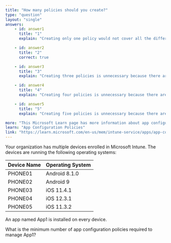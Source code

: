 ```yaml
---
title: "How many policies should you create?"
type: "question"
layout: "single"
answers:
    - id: answer1
      title: "1"
      explain: "Creating only one policy would not cover all the different operating systems your devices are running."

    - id: answer2
      title: "2"
      correct: true

    - id: answer3
      title: "3"
      explain: "Creating three policies is unnecessary because there are only two distinct operating systems that your devices are running."

    - id: answer4
      title: "4"
      explain: "Creating four policies is unnecessary because there are only two distinct operating systems that your devices are running."

    - id: answer5
      title: "5"
      explain: "Creating five policies is unnecessary because there are only two distinct operating systems that your devices are running."

more: "This Microsoft Learn page has more information about app configuration policies."
learn: "App Configuration Policies"
link: "https://learn.microsoft.com/en-us/mem/intune-service/apps/app-configuration-policies-overview"
---
```

Your organization has multiple devices enrolled in Microsoft Intune. The devices are running the following operating systems:

| Device Name | Operating System |
|-------------|------------------|
| PHONE01    | Android 8.1.0    |
| PHONE02    | Android 9        |
| PHONE03    | iOS 11.4.1       |
| PHONE04    | iOS 12.3.1       |
| PHONE05    | iOS 11.3.2       |

An app named App1 is installed on every device. 

What is the minimum number of app configuration policies required to manage App1?
